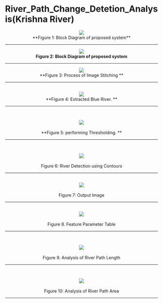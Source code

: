 # River_Path_Change_Detetion_Analysis(Krishna River)

<div align="center">
   <img src="https://github.com/PrathameshSaraf/river_path_change_detetion_analysis/assets/98448367/dd709f9a-11b5-4625-ad4e-7f88f3cbe1db"><br>
    **Figure 1: Block Diagram of proposed system**
   
<hr>

<img src="https://github.com/PrathameshSaraf/river_path_change_detetion_analysis/assets/98448367/c7f7c2ef-777a-4e06-a474-b9a7a80b6cde"><br>
    **Figure 2: Block Diagram of proposed system**
   
<hr>

<img src="https://github.com/PrathameshSaraf/river_path_change_detetion_analysis/assets/98448367/1dad5d62-56b0-4af8-9c2a-378ecce81bd1"><br>
 **Figure 3: Process of Image Stitching **
<br><hr><br>
<img src="https://github.com/PrathameshSaraf/river_path_change_detetion_analysis/assets/98448367/e3581b3f-c856-4eeb-ac8e-983e35bd61bb"><br>
 **Figure 4: Extracted Blue River. **
<br><hr><br>

<img src="https://github.com/PrathameshSaraf/river_path_change_detetion_analysis/assets/98448367/e293cb84-ddb2-44da-ac4b-d46adff8360d"><br><br>
 **Figure 5: performing Thresholding. **
<br><hr><br>

<img src="https://github.com/PrathameshSaraf/river_path_change_detetion_analysis/assets/98448367/47e7ee4d-0426-4086-b818-1161725cbef8"><br><br>
Figure 6: River Detection using Contours
<br><hr><br>
<img src="https://github.com/PrathameshSaraf/river_path_change_detetion_analysis/assets/98448367/78c41989-2afb-46d9-83a6-f3ea0cc357c3"><br><br>
Figure 7: Output Image
<br><hr><br>
<img src="https://github.com/PrathameshSaraf/river_path_change_detetion_analysis/assets/98448367/431b1c67-bcab-47f7-845d-c45bcadc6ba3"><br><br>
Figure 8. Feature Parameter Table 
<br><hr><br>


<img src="https://github.com/PrathameshSaraf/river_path_change_detetion_analysis/assets/98448367/e3cc9154-7bf1-4a78-a26f-602e72b3e46f"><br><br>
Figure 9. Analysis of River Path Length
<br><hr><br>

<img src="https://github.com/PrathameshSaraf/river_path_change_detetion_analysis/assets/98448367/d0542532-7cd1-4d3a-8c66-5774c7bc5a9d"><br><br>
Figure 10: Analysis of River Path Area
<br><hr><br>
</div>
